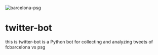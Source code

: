 ![barcelona-psg](https://user-images.githubusercontent.com/59118219/111689329-23cfba00-8841-11eb-9956-f6ecd2483071.png)

# twitter-bot

this is twitter-bot is a Python bot for collecting and analyzing tweets of fcbarcelona vs psg


